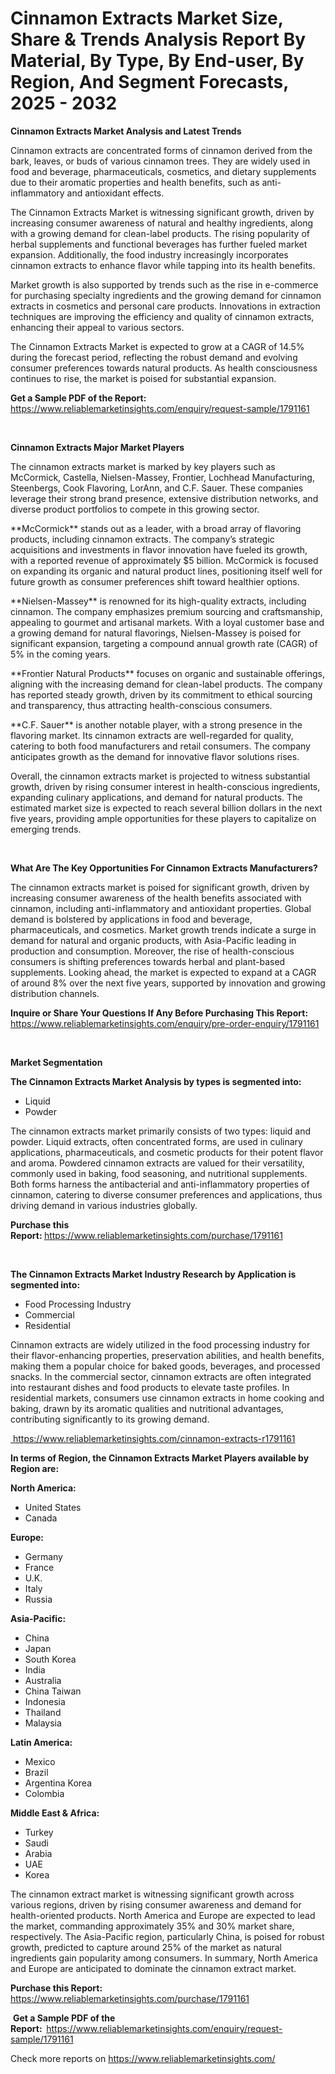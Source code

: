 <p><h1>Cinnamon Extracts Market Size, Share & Trends Analysis Report By Material, By Type, By End-user, By Region, And Segment Forecasts, 2025 - 2032</h1></p><p><strong>Cinnamon Extracts Market Analysis and Latest Trends</strong></p>
<p><p>Cinnamon extracts are concentrated forms of cinnamon derived from the bark, leaves, or buds of various cinnamon trees. They are widely used in food and beverage, pharmaceuticals, cosmetics, and dietary supplements due to their aromatic properties and health benefits, such as anti-inflammatory and antioxidant effects.</p><p>The Cinnamon Extracts Market is witnessing significant growth, driven by increasing consumer awareness of natural and healthy ingredients, along with a growing demand for clean-label products. The rising popularity of herbal supplements and functional beverages has further fueled market expansion. Additionally, the food industry increasingly incorporates cinnamon extracts to enhance flavor while tapping into its health benefits.</p><p>Market growth is also supported by trends such as the rise in e-commerce for purchasing specialty ingredients and the growing demand for cinnamon extracts in cosmetics and personal care products. Innovations in extraction techniques are improving the efficiency and quality of cinnamon extracts, enhancing their appeal to various sectors.</p><p>The Cinnamon Extracts Market is expected to grow at a CAGR of 14.5% during the forecast period, reflecting the robust demand and evolving consumer preferences towards natural products. As health consciousness continues to rise, the market is poised for substantial expansion.</p></p>
<p><strong>Get a Sample PDF of the Report:&nbsp;</strong> <a href="https://www.reliablemarketinsights.com/enquiry/request-sample/1791161?utm_campaign=3257&utm_medium=2&utm_source=Github&utm_content=ia&utm_term=07042025&utm_id=cinnamon-extracts">https://www.reliablemarketinsights.com/enquiry/request-sample/1791161</a></p>
<p>&nbsp;</p>
<p><strong>Cinnamon Extracts Major Market Players</strong></p>
<p><p>The cinnamon extracts market is marked by key players such as McCormick, Castella, Nielsen-Massey, Frontier, Lochhead Manufacturing, Steenbergs, Cook Flavoring, LorAnn, and C.F. Sauer. These companies leverage their strong brand presence, extensive distribution networks, and diverse product portfolios to compete in this growing sector.</p><p>**McCormick** stands out as a leader, with a broad array of flavoring products, including cinnamon extracts. The company’s strategic acquisitions and investments in flavor innovation have fueled its growth, with a reported revenue of approximately $5 billion. McCormick is focused on expanding its organic and natural product lines, positioning itself well for future growth as consumer preferences shift toward healthier options.</p><p>**Nielsen-Massey** is renowned for its high-quality extracts, including cinnamon. The company emphasizes premium sourcing and craftsmanship, appealing to gourmet and artisanal markets. With a loyal customer base and a growing demand for natural flavorings, Nielsen-Massey is poised for significant expansion, targeting a compound annual growth rate (CAGR) of 5% in the coming years.</p><p>**Frontier Natural Products** focuses on organic and sustainable offerings, aligning with the increasing demand for clean-label products. The company has reported steady growth, driven by its commitment to ethical sourcing and transparency, thus attracting health-conscious consumers.</p><p>**C.F. Sauer** is another notable player, with a strong presence in the flavoring market. Its cinnamon extracts are well-regarded for quality, catering to both food manufacturers and retail consumers. The company anticipates growth as the demand for innovative flavor solutions rises.</p><p>Overall, the cinnamon extracts market is projected to witness substantial growth, driven by rising consumer interest in health-conscious ingredients, expanding culinary applications, and demand for natural products. The estimated market size is expected to reach several billion dollars in the next five years, providing ample opportunities for these players to capitalize on emerging trends.</p></p>
<p>&nbsp;</p>
<p><strong>What Are The Key Opportunities For Cinnamon Extracts Manufacturers?</strong></p>
<p><p>The cinnamon extracts market is poised for significant growth, driven by increasing consumer awareness of the health benefits associated with cinnamon, including anti-inflammatory and antioxidant properties. Global demand is bolstered by applications in food and beverage, pharmaceuticals, and cosmetics. Market growth trends indicate a surge in demand for natural and organic products, with Asia-Pacific leading in production and consumption. Moreover, the rise of health-conscious consumers is shifting preferences towards herbal and plant-based supplements. Looking ahead, the market is expected to expand at a CAGR of around 8% over the next five years, supported by innovation and growing distribution channels.</p></p>
<p><strong>Inquire or Share Your Questions If Any Before Purchasing This Report:</strong> <a href="https://www.reliablemarketinsights.com/enquiry/pre-order-enquiry/1791161?utm_campaign=3257&utm_medium=2&utm_source=Github&utm_content=ia&utm_term=07042025&utm_id=cinnamon-extracts">https://www.reliablemarketinsights.com/enquiry/pre-order-enquiry/1791161</a></p>
<p>&nbsp;</p>
<p><strong>Market Segmentation</strong></p>
<p><strong>The Cinnamon Extracts Market Analysis by types is segmented into:</strong></p>
<p><ul><li>Liquid</li><li>Powder</li></ul></p>
<p><p>The cinnamon extracts market primarily consists of two types: liquid and powder. Liquid extracts, often concentrated forms, are used in culinary applications, pharmaceuticals, and cosmetic products for their potent flavor and aroma. Powdered cinnamon extracts are valued for their versatility, commonly used in baking, food seasoning, and nutritional supplements. Both forms harness the antibacterial and anti-inflammatory properties of cinnamon, catering to diverse consumer preferences and applications, thus driving demand in various industries globally.</p></p>
<p><strong>Purchase this Report:&nbsp;</strong><a href="https://www.reliablemarketinsights.com/purchase/1791161?utm_campaign=3257&utm_medium=2&utm_source=Github&utm_content=ia&utm_term=07042025&utm_id=cinnamon-extracts">https://www.reliablemarketinsights.com/purchase/1791161</a></p>
<p>&nbsp;</p>
<p><strong>The Cinnamon Extracts Market Industry Research by Application is segmented into:</strong></p>
<p><ul><li>Food Processing Industry</li><li>Commercial</li><li>Residential</li></ul></p>
<p><p>Cinnamon extracts are widely utilized in the food processing industry for their flavor-enhancing properties, preservation abilities, and health benefits, making them a popular choice for baked goods, beverages, and processed snacks. In the commercial sector, cinnamon extracts are often integrated into restaurant dishes and food products to elevate taste profiles. In residential markets, consumers use cinnamon extracts in home cooking and baking, drawn by its aromatic qualities and nutritional advantages, contributing significantly to its growing demand.</p></p>
<p><a href="https://www.reliablemarketinsights.com/cinnamon-extracts-r1791161?utm_campaign=3257&utm_medium=2&utm_source=Github&utm_content=ia&utm_term=07042025&utm_id=cinnamon-extracts">&nbsp;https://www.reliablemarketinsights.com/cinnamon-extracts-r1791161</a></p>
<p><strong>In terms of Region, the Cinnamon Extracts Market Players available by Region are:</strong></p>
<p>
    <p> <strong> North America: </strong>
        <ul>
            <li>United States</li>
            <li>Canada</li>
        </ul>
        </p> 
    <p> <strong> Europe: </strong>
        <ul>
            <li>Germany</li>
            <li>France</li>
            <li>U.K.</li>
            <li>Italy</li>
            <li>Russia</li>
        </ul>
        </p> 
    <p> <strong> Asia-Pacific: </strong>
        <ul>
            <li>China</li>
            <li>Japan</li>
            <li>South Korea</li>
            <li>India</li>
            <li>Australia</li>
            <li>China Taiwan</li>
            <li>Indonesia</li>
            <li>Thailand</li>
            <li>Malaysia</li>
        </ul>
        </p> 
    <p> <strong> Latin America: </strong>
        <ul>
            <li>Mexico</li>
            <li>Brazil</li>
            <li>Argentina Korea</li>
            <li>Colombia</li>
        </ul>
        </p> 
    <p> <strong> Middle East & Africa: </strong>
        <ul>
            <li>Turkey</li>
            <li>Saudi</li>
            <li>Arabia</li>
            <li>UAE</li>
            <li>Korea</li>
        </ul>
    </p>
    </p>
<p><p>The cinnamon extract market is witnessing significant growth across various regions, driven by rising consumer awareness and demand for health-oriented products. North America and Europe are expected to lead the market, commanding approximately 35% and 30% market share, respectively. The Asia-Pacific region, particularly China, is poised for robust growth, predicted to capture around 25% of the market as natural ingredients gain popularity among consumers. In summary, North America and Europe are anticipated to dominate the cinnamon extract market.</p></p>
<p><strong>Purchase this Report: </strong><a href="https://www.reliablemarketinsights.com/purchase/1791161?utm_campaign=3257&utm_medium=2&utm_source=Github&utm_content=ia&utm_term=07042025&utm_id=cinnamon-extracts">https://www.reliablemarketinsights.com/purchase/1791161</a></p>
<p>&nbsp;<strong>Get a Sample PDF of the Report:&nbsp;&nbsp;</strong><a href="https://www.reliablemarketinsights.com/enquiry/request-sample/1791161?utm_campaign=3257&utm_medium=2&utm_source=Github&utm_content=ia&utm_term=07042025&utm_id=cinnamon-extracts">https://www.reliablemarketinsights.com/enquiry/request-sample/1791161</a></p>
<p><strong></strong></p>
<p>Check more reports on <a href="https://www.reliablemarketinsights.com/?utm_campaign=3257&utm_medium=2&utm_source=Github&utm_content=ia&utm_term=07042025&utm_id=cinnamon-extracts">https://www.reliablemarketinsights.com/</a></p>